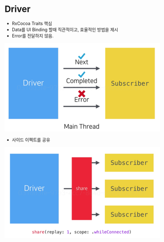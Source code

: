 # Driver

- RxCocoa Traits 핵심
- Data를 UI Binding 할때 직관적이고, 효율적인 방법을 제시
- Error를 전달하지 않음.

![Driver%20e52fef3c079b4aa3bced6c700b06895b/_2020-01-26__3.35.10.png](Driver%20e52fef3c079b4aa3bced6c700b06895b/_2020-01-26__3.35.10.png)

- 사이드 이펙트를 공유

![Driver%20e52fef3c079b4aa3bced6c700b06895b/_2020-01-26__3.35.29.png](Driver%20e52fef3c079b4aa3bced6c700b06895b/_2020-01-26__3.35.29.png)